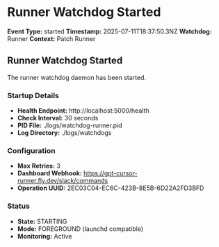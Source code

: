 # Runner Watchdog Started

**Event Type:** started
**Timestamp:** 2025-07-11T18:37:50.3NZ
**Watchdog:** Runner
**Context:** Patch Runner


## Runner Watchdog Started

The runner watchdog daemon has been started.

### Startup Details
- **Health Endpoint:** http://localhost:5000/health
- **Check Interval:** 30 seconds
- **PID File:** ./logs/watchdog-runner.pid
- **Log Directory:** ./logs/watchdogs

### Configuration
- **Max Retries:** 3
- **Dashboard Webhook:** https://gpt-cursor-runner.fly.dev/slack/commands
- **Operation UUID:** 2EC03C04-EC6C-423B-8E5B-6D22A2FD3BFD

### Status
- **State:** STARTING
- **Mode:** FOREGROUND (launchd compatible)
- **Monitoring:** Active


